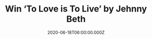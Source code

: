---
campaign-uuid: "c-86fa4cfe-21cf-41e5-a869-893c847cacb3"
type: "Competition"
category: "Music"
date: "2020-06-18T06:00:00.000Z"
end-date: "2020-07-18T23:59:00.000Z"
disable-form: false
is_promoted: false
has_entry_page: true
title: "Win ‘To Love is To Live’ by Jehnny Beth"
competition-description: "<p>We have on our hands the debut solo studio album from\
  \ the French musician and Savages frontwoman Jehnny Beth. A record driven by power\
  \ and vulnerability in equal measure. A bold declaration of who she is and what\
  \ she wants.</p>\n<p>Click below for a chance to win.</p>\n"
hero-header: "Win ‘To Love is To Live’ by Jehnny Beth"
terms-confirmation: "N/A"
banner-img: "https://assets.expresslyapp.com/asset-02773dd4-ea2f-4d3d-9732-2f0b4c86c97a.jpg"
logo-left-href: "aaa.nme.com"
logo-left-image: "https://assets.expresslyapp.com/asset-602a9b4f-0001-48c5-81bb-f2d91f61555f.jpg"
logo-left-title: "NME AAA"
bg-image-hero: "https://assets.expresslyapp.com/asset-705f0115-54d0-429a-86a1-9a9af1093c85.jpg"
bg-image-first: "https://assets.expresslyapp.com/asset-0e18c383-66f8-4db9-92dc-058c9340916e.jpg"
section1-content: "<p>‘To Love is To Live’  is the debut solo studio album from the\
  \ French musician and Savages frontwoman Jehnny Beth. The album features collaborations\
  \ with Joe Talbot (IDLES) and Irish actor and musician Cillian Murphy, who intones\
  \ on the Jehnny Beth-penned monologue ‘A Place Above’, a track at the heart of her\
  \ album.</p>\n<p>Click below for a chance to win.</p>\n"
entry-title: "Win ‘To Love is To Live’ by Jehnny Beth"
entry-content: "<p>Enter the draw to win ‘To Love is To Live’ by completing the form\
  \ below before 23:59 on the 18th of July 2020.</p>\n"
has-winner: true
winner-title: "CONGRATULATIONS to Toby O. who won ‘To Love is To Live’ by Jehnny Beth"
winner-banner: "https://assets.expresslyapp.com/asset-6d624582-f872-445c-a08c-bdec4bd0bb94.jpg"
prize-description: "‘To Love is To Live’ by Jehnny Beth"
special-conditions: "Multiple entries are allowed up to one every day.\r\n\r\nThis\
  \ competition is also available on: https://club.expressly.io/competitions/jehnny-beth-album-giveaway"
country-restrictions:
- "GB"
---